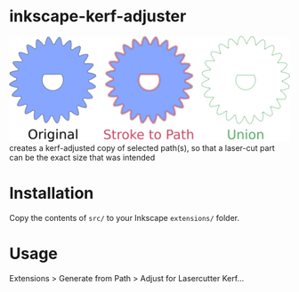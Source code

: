 # inkscape-kerf-adjuster
<img src="gear.png"/>
creates a kerf-adjusted copy of selected path(s), so that a laser-cut part can be the exact size that was intended


# Installation
Copy the contents of `src/` to your Inkscape `extensions/` folder.

# Usage
Extensions > Generate from Path > Adjust for Lasercutter Kerf...
